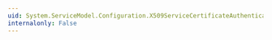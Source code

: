 ```yaml
---
uid: System.ServiceModel.Configuration.X509ServiceCertificateAuthenticationElement.TrustedStoreLocation
internalonly: False
---
```

